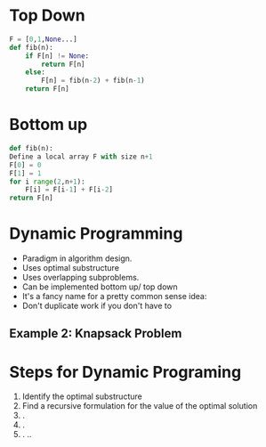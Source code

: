 # Top Down
```python
F = [0,1,None...]
def fib(n):
	if F[n] != None:
		return F[n]
	else:
		F[n] = fib(n-2) + fib(n-1)
	return F[n]
```

# Bottom up
```python
def fib(n):
Define a local array F with size n+1
F[0] = 0
F[1] = 1
for i range(2,n+1):
	F[i] = F[i-1] + F[i-2]
return F[n]
```

# Dynamic Programming
- Paradigm in algorithm design.
- Uses optimal substructure
- Uses overlapping subproblems.
- Can be implemented bottom up/ top down
- It's a fancy name for a pretty common sense idea:
- Don't duplicate work if you don't have to

## Example 2: Knapsack Problem

# Steps for Dynamic Programing
1. Identify the optimal substructure
2. Find a recursive formulation for the value of the optimal solution
3. .
4. .
5. .
..


